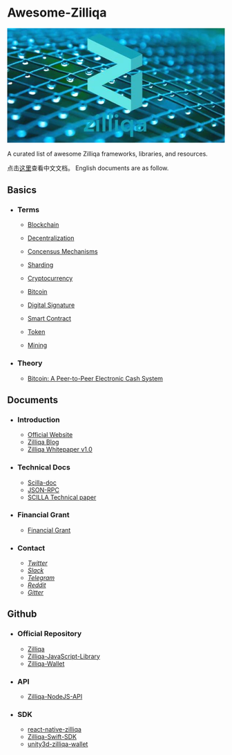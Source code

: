 # Awesome-Zilliqa

![Zilliqa](./Documents/img/zilliqa-img.jpeg)



A curated list of awesome Zilliqa frameworks, libraries, and resources.

点击[这里](./Documents/README.md)查看中文文档。
English documents are as follow.


## Basics

* ### Terms

  * [Blockchain](https://en.wikipedia.org/wiki/Blockchain)

  * [Decentralization](https://en.wikipedia.org/wiki/Decentralization)

  * [Concensus Mechanisms](https://medium.com/the-daily-bit/9-types-of-consensus-mechanisms-that-you-didnt-know-about-49ec365179da)

  * [Sharding](https://medium.com/edchain/what-is-sharding-in-blockchain-8afd9ed4cff0)

  * [Cryptocurrency](https://en.wikipedia.org/wiki/Cryptocurrency)

  * [Bitcoin](https://en.wikipedia.org/wiki/Bitcoin)

  * [Digital Signature](https://en.wikipedia.org/wiki/Digital_signature)

  * [Smart Contract](https://en.wikipedia.org/wiki/Smart_contract)

  * [Token](https://en.bitcoinwiki.org/wiki/Token)

  * [Mining](https://en.bitcoin.it/wiki/Mining)

    

* ### Theory

  * [Bitcoin: A Peer-to-Peer Electronic Cash System](https://bitcoin.org/bitcoin.pdf)



## Documents

* ### Introduction

  * [Official Website](https://zilliqa.com/)
  * [Zilliqa Blog](https://blog.zilliqa.com/@xinshu)
  * [Zilliqa Whitepaper v1.0](https://docs.zilliqa.com/whitepaper.pdf)

  

* ### Technical Docs

  * [Scilla-doc](http://scilla.readthedocs.io/en/latest/)
  * [JSON-RPC](https://apidocs.zilliqa.com/#introduction)
  * [SCILLA Technical paper](https://arxiv.org/pdf/1801.00687.pdf)

  

* ### Financial Grant

  * [Financial Grant](https://blog.zilliqa.com/buildonzil-introducing-the-zilliqa-ecosystem-grant-programme-6ccb98892712)

    

* ### Contact
  * [*Twitter*](https://twitter.com/zilliqa)
  * [*Slack*](https://invite.zilliqa.com/)
  * [*Telegram*](https://t.me/zilliqachat)
  * [*Reddit*](https://www.reddit.com/r/zilliqa/)
  * [*Gitter*](https://gitter.im/Zilliqa/ecogrant)



## Github

* ### Official Repository

  * [Zilliqa](https://github.com/Zilliqa/Zilliqa)
  * [Zilliqa-JavaScript-Library](https://github.com/Zilliqa/Zilliqa-JavaScript-Library)
  * [Zilliqa-Wallet](https://github.com/Zilliqa/Zilliqa-Wallet) 


* ### API
  * [Zilliqa-NodeJS-API](https://github.com/Inmediate/Zilliqa-NodeJS-API)


* ### SDK
  * [react-native-zilliqa](https://github.com/FireStack-Lab/react-native-zilliqa)
  * [Zilliqa-Swift-SDK](https://github.com/OpenZesame/Zilliqa-Swift-SDK)
  * [unity3d-zilliqa-wallet](https://github.com/jonas0110/unity3d-zilliqa-wallet)

